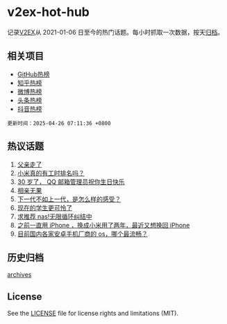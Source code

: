 # v2ex-hot-hub

 记录[V2EX](https://www.v2ex.com/)从 2021-01-06 日至今的热门话题。每小时抓取一次数据，按天[归档](archives)。
 
 ## 相关项目

- [GitHub热榜](https://github.com/lonnyzhang423/github-hot-hub)
- [知乎热榜](https://github.com/lonnyzhang423/zhihu-hot-hub)
- [微博热榜](https://github.com/lonnyzhang423/weibo-hot-hub)
- [头条热榜](https://github.com/lonnyzhang423/toutiao-hot-hub)
- [抖音热榜](https://github.com/lonnyzhang423/douyin-hot-hub)


 `更新时间：2025-04-26 07:11:36 +0800`

## 热议话题

1. [父亲走了](https://www.v2ex.com/t/1128071)
1. [小米真的有工时排名吗？](https://www.v2ex.com/t/1127930)
1. [30 岁了， QQ 邮箱管理员祝你生日快乐](https://www.v2ex.com/t/1127947)
1. [相亲无果](https://www.v2ex.com/t/1128014)
1. [下一代不如上一代，是怎么样的感受？](https://www.v2ex.com/t/1127921)
1. [现在的学生更可怜了](https://www.v2ex.com/t/1127918)
1. [求推荐 nas!无限循环纠结中](https://www.v2ex.com/t/1127954)
1. [之前一直用 iPhone ，换成小米用了两年，最近又想换回 iPhone](https://www.v2ex.com/t/1127950)
1. [目前国内各家安卓手机厂商的 os，哪个最流畅？](https://www.v2ex.com/t/1127975)

## 历史归档

[archives](archives)

## License

See the [LICENSE](LICENSE) file for license rights and limitations (MIT).
